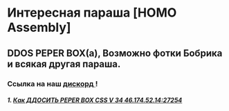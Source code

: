 <DOCTYPE html>
<html>
<head>
<title> UH</title>
<link href="style.css" rel="stylesheet" type="text/css"/>
</head>
<body>
          <h1> <a>  Интересная параша [HOMO Assembly] </a> </h1>
          <h2><a1> DDOS PEPER BOX(а), <a> Возможно фотки Бобрика и всякая другая параша. </a></h2>
    <h3>Ссылка на наш <a href= "https://discordapp.com/invite/djhDbcS"> дискорд </a>!</h3>    
<h5> 1. <a href= "https://princephobos.github.io/">Как ДДОСИТЬ PEPER BOX CSS V 34 46.174.52.14:27254 </a> </h5>
</body>
</html>               
                
